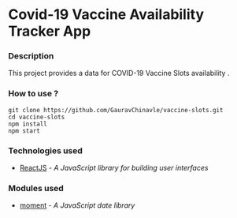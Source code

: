 # Covid-19 Vaccine Availability Tracker App

### Description
This project provides a data for COVID-19 Vaccine Slots availability .

### How to use ?
  ```
  git clone https://github.com/GauravChinavle/vaccine-slots.git
  cd vaccine-slots
  npm install
  npm start
  ```

### Technologies used
- [ReactJS](https://reactjs.org/) - _A JavaScript library for building user interfaces_

### Modules used
- [moment](https://www.npmjs.com/package/moment) -  _A JavaScript date library_
